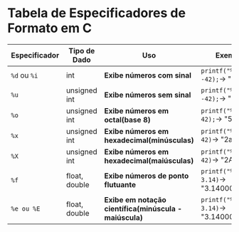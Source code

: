 # Tabela de Especificadores de Formato em C

| **Especificador** | **Tipo de Dado** | **Uso** | **Exemplo** |
|-------------------|------------------|---------|-------------|
|`%d` ou `%i`| int | **Exibe números com sinal** | `printf("%d", -42);`&rarr; "-42"|
|`%u`| unsigned int | **Exibe números sem sinal** | `printf("%u", -42);`&rarr; "42"|
|`%o`| unsigned int | **Exibe números em octal(base 8)** |`printf("%o", 42);`&rarr; "52"|
|`%x`| unsigned int | **Exibe números em hexadecimal(minúsculas)** |`printf("%x", 42)`&rarr; "2a"|
|`%X`| unsigned int | **Exibe números em hexadecimal(maiúsculas)** |`printf("%X", 42)`&rarr; "2A"|
|`%f`| float, double | **Exibe números de ponto flutuante** |`printf("%f", 3.14)`&rarr; "3.140000"|
|`%e ou %E`| float, double | **Exibe em notação científica(minúscula - maiúscula)** |`printf("%e", 3.14)`&rarr; "3.140000e+00"|
